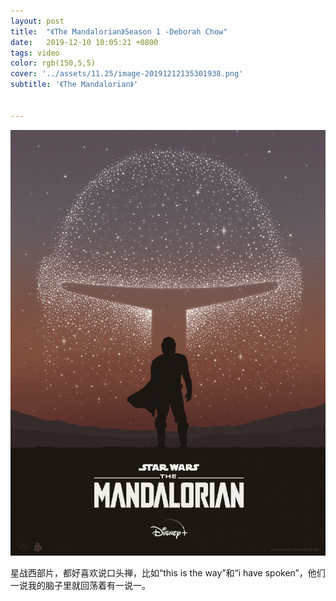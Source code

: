 ```yaml
---
layout: post
title:  "《The Mandalorian》Season 1 -Deborah Chow"
date:   2019-12-10 10:05:21 +0800
tags: video
color: rgb(150,5,5)
cover: '../assets/11.25/image-20191212135301938.png'
subtitle: '《The Mandalorian》'


---
```


![image-20191212135327232](/assets/11.25/image-20191212135327232.png)

星战西部片，都好喜欢说口头禅，比如“this is the way”和“i have spoken”，他们一说我的脑子里就回荡着有一说一。

